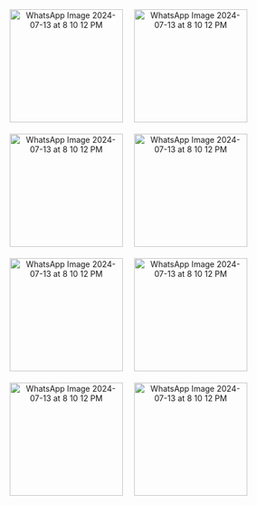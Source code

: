 <p align="center" style="display: flex; justify-content: center; flex-wrap: wrap;">
  <img src="https://github.com/user-attachments/assets/f78ce426-9d0d-400c-b107-cd885bf03b8e" alt="WhatsApp Image 2024-07-13 at 8 10 12 PM" width="200" style="margin: 10px;"/>
  <img src="https://github.com/user-attachments/assets/1007b117-6f63-4cf9-a213-79bf9e9fadab" alt="WhatsApp Image 2024-07-13 at 8 10 12 PM" width="200" style="margin: 10px;"/>
  <img src="https://github.com/user-attachments/assets/992f05a7-e153-4f32-97bd-05b5131b1ffb" alt="WhatsApp Image 2024-07-13 at 8 10 12 PM" width="200" style="margin: 10px;"/>
  <img src="https://github.com/user-attachments/assets/57505c57-4827-4a16-b9a0-001fe5cf2019" alt="WhatsApp Image 2024-07-13 at 8 10 12 PM" width="200" style="margin: 10px;"/>
  <img src="https://github.com/user-attachments/assets/08c869b6-0f86-468c-a0c8-6e633fb44495" alt="WhatsApp Image 2024-07-13 at 8 10 12 PM" width="200" style="margin: 10px;"/>
  <img src="https://github.com/user-attachments/assets/256e6977-f9ab-4075-839a-bebceda402f1" alt="WhatsApp Image 2024-07-13 at 8 10 12 PM" width="200" style="margin: 10px;"/>
  <img src="https://github.com/user-attachments/assets/78d6cef3-6649-4200-b7d5-116faddd3e86" alt="WhatsApp Image 2024-07-13 at 8 10 12 PM" width="200" style="margin: 10px;"/>
  <img src="https://github.com/user-attachments/assets/b6407f9f-469c-431d-9492-14047201b175" alt="WhatsApp Image 2024-07-13 at 8 10 12 PM" width="200" style="margin: 10px;"/>
</p>
